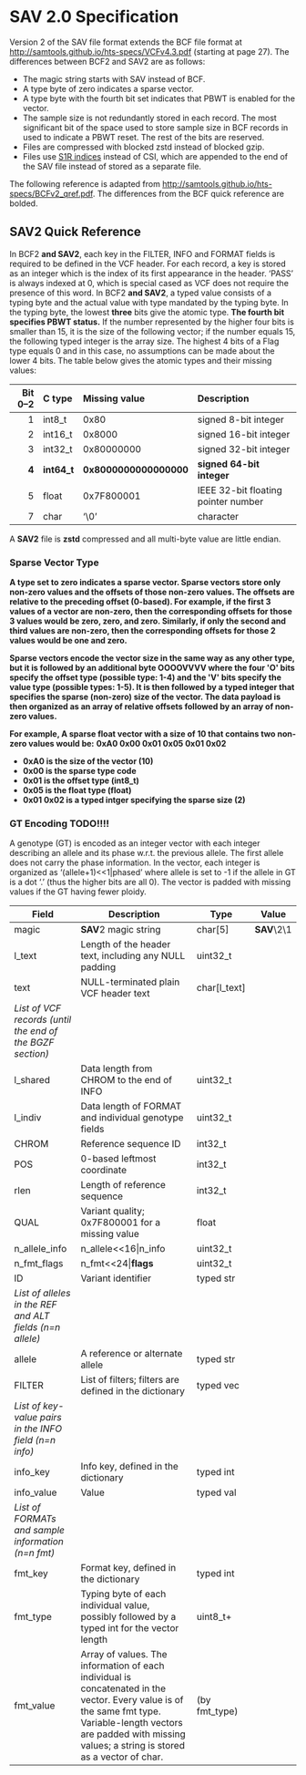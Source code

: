 
# SAV 2.0 Specification

Version 2 of the SAV file format extends the BCF file format at http://samtools.github.io/hts-specs/VCFv4.3.pdf (starting at page 27). The differences between BCF2 and SAV2 are as follows:
* The magic string starts with SAV instead of BCF.
* A type byte of zero indicates a sparse vector.
* A type byte with the fourth bit set indicates that PBWT is enabled for the vector.
* The sample size is not redundantly stored in each record. The most significant bit of the space used to store sample size in BCF records in used to indicate a PBWT reset. The rest of the bits are reserved.
* Files are compressed with blocked zstd instead of blocked gzip.
* Files use [S1R indices](./s1r_spec.md) instead of CSI, which are appended to the end of the SAV file instead of stored as a separate file.
 

The following reference is adapted from http://samtools.github.io/hts-specs/BCFv2_qref.pdf. The differences from the BCF quick reference are bolded.  

## **SAV2** Quick Reference 

In BCF2 **and SAV2**, each key in the FILTER, INFO and FORMAT fields is required to be defined in the VCF header.
For each record, a key is stored as an integer which is the index of its first appearance in the header. ‘PASS’
is always indexed at 0, which is special cased as VCF does not require the presence of this word.
In BCF2 **and SAV2**, a typed value consists of a typing byte and the actual value with type mandated by the typing
byte. In the typing byte, the lowest **three** bits give the atomic type. **The fourth bit specifies PBWT status.**  If the number represented by the higher
four bits is smaller than 15, it is the size of the following vector; if the number equals 15, the following typed
integer is the array size. The highest 4 bits of a Flag type equals 0 and in this case, no assumptions can be
made about the lower 4 bits. The table below gives the atomic types and their missing values:


| Bit 0–**2**| C type    | Missing value        | Description                          |
|-----------:|:----------|:---------------------|:-------------------------------------|
|         1  |  int8_t   |  0x80                |  signed 8-bit integer                |
|         2  |  int16_t  |  0x8000              |  signed 16-bit integer               |
|         3  |  int32_t  |  0x80000000          |  signed 32-bit integer               |
|       **4**|**int64_t**|**0x8000000000000000**|**signed 64-bit integer**             |
|         5  |  float    |  0x7F800001          |  IEEE 32-bit floating pointer number |
|         7  |  char     |  ‘\0’                |  character                           |

A **SAV2** file is **zstd** compressed and all multi-byte value are little endian.

### **Sparse Vector Type**
**A type set to zero indicates a sparse vector. Sparse vectors store only non-zero values and the offsets of those non-zero values. The offsets are relative to the preceding offset (0-based). For example, if the first 3 values of a vector are non-zero, then the corresponding offsets for those 3 values would be zero, zero, and zero. Similarly, if only the second and third values are non-zero, then the corresponding offsets for those 2 values would be one and zero.** 

**Sparse vectors encode the vector size in the same way as any other type, but it is followed by an additional byte OOOOVVVV where the four 'O' bits specify the offset type (possible type: 1-4) and the 'V' bits specify the value type (possible types: 1-5). It is then followed by a typed integer that specifies the sparse (non-zero) size of the vector. The data payload is then organized as an array of relative offsets followed by an array of non-zero values.**

**For example, A sparse float vector with a size of 10 that contains two non-zero values would be:**
**0xA0 0x00 0x01 0x05 0x01 0x02**
* **0xA0 is the size of the vector (10)**
* **0x00 is the sparse type code**
* **0x01 is the offset type (int8_t)**
* **0x05 is the float type (float)**
* **0x01 0x02 is a typed intger specifying the sparse size (2)**  

### **GT Encoding TODO!!!!**
A genotype (GT) is encoded as an integer vector with each integer describing an allele and its phase
w.r.t. the previous allele. The first allele does not carry the phase information. In the vector, each integer is
organized as ‘(allele+1)<<1|phased’ where allele is set to -1 if the allele in GT is a dot ‘.’ (thus the higher
bits are all 0). The vector is padded with missing values if the GT having fewer ploidy.


| Field | Description | Type | Value |
|-------|-------------|------|-------|
| magic | **SAV**2 magic string | char[5] | **SAV**\2\1 |
| l_text | Length of the header text, including any NULL padding | uint32_t | |
| text | NULL-terminated plain VCF header text | char[l_text] | |
| *List of VCF records (until the end of the BGZF section)* |
| l_shared | Data length from CHROM to the end of INFO | uint32_t | |
| l_indiv | Data length of FORMAT and individual genotype fields | uint32_t | |
| CHROM | Reference sequence ID | int32_t | |
| POS | 0-based leftmost coordinate | int32_t | |
| rlen | Length of reference sequence | int32_t | |
| QUAL | Variant quality; 0x7F800001 for a missing value | float | |
| n_allele_info | n_allele<<16\|n_info | uint32_t | |
| n_fmt_flags | n_fmt<<24\|**flags** | uint32_t | |
| ID | Variant identifier | typed str | |
| *List of alleles in the REF and ALT fields (n=n allele)* |
| allele | A reference or alternate allele | typed str | |
| FILTER | List of filters; filters are defined in the dictionary | typed vec | |
| *List of key-value pairs in the INFO field (n=n info)* |
| info_key | Info key, defined in the dictionary | typed int | |
| info_value| Value | typed val | |
| *List of FORMATs and sample information (n=n fmt)* |
| fmt_key | Format key, defined in the dictionary | typed int | |
| fmt_type | Typing byte of each individual value, possibly followed by a typed int for the vector length | uint8_t+ | |
| fmt_value | Array of values. The information of each individual is concatenated in the vector. Every value is of the same fmt type. Variable-length vectors are padded with missing values; a string is stored as a vector of char. | (by fmt_type) | |